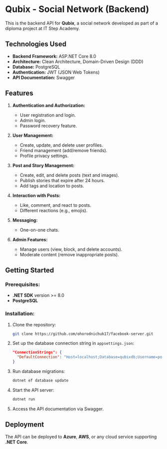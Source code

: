 # Qubix - Social Network (Backend)

This is the backend API for **Qubix**, a social network developed as part of a diploma project at IT Step Academy.

## Technologies Used

- **Backend Framework:** ASP.NET Core 8.0
- **Architecture:** Clean Architecture, Domain-Driven Design (DDD)
- **Database:** PostgreSQL
- **Authentication:** JWT (JSON Web Tokens)
- **API Documentation:** Swagger

## Features

1. **Authentication and Authorization:**
   - User registration and login.
   - Admin login.
   - Password recovery feature.

2. **User Management:**
   - Create, update, and delete user profiles.
   - Friend management (add/remove friends).
   - Profile privacy settings.

3. **Post and Story Management:**
   - Create, edit, and delete posts (text and images).
   - Publish stories that expire after 24 hours.
   - Add tags and location to posts.

4. **Interaction with Posts:**
   - Like, comment, and react to posts.
   - Different reactions (e.g., emojis).

5. **Messaging:**
   - One-on-one chats.

6. **Admin Features:**
   - Manage users (view, block, and delete accounts).
   - Moderate content (remove inappropriate posts).

## Getting Started

### Prerequisites:
- **.NET SDK** version >= 8.0
- **PostgreSQL**

### Installation:

1. Clone the repository:
    ```bash
    git clone https://github.com/ohorodnichuk17/facebook-server.git
    ```
2. Set up the database connection string in `appsettings.json`:
    ```json
    "ConnectionStrings": {
      "DefaultConnection": "Host=localhost;Database=qubixdb;Username=postgres;Password=yourpassword"
    }
    ```
3. Run database migrations:
    ```bash
    dotnet ef database update
    ```
4. Start the API server:
    ```bash
    dotnet run
    ```
5. Access the API documentation via Swagger.

## Deployment

The API can be deployed to **Azure**, **AWS**, or any cloud service supporting **.NET Core**.
